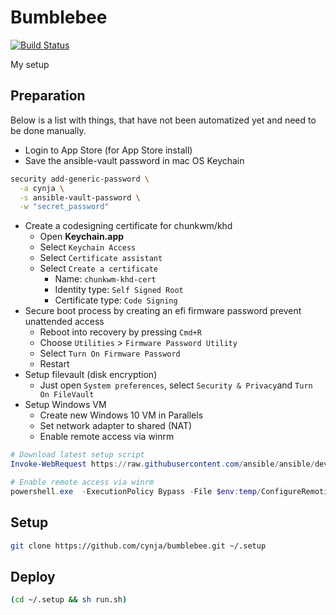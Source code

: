 # Bumblebee
[![Build Status](https://travis-ci.org/cynja/bumblebee.svg?branch=master)](https://travis-ci.org/cynja/bumblebee)

My setup

## Preparation
Below is a list with things, that have not been automatized yet and need to be done manually.

- Login to App Store (for App Store install)
- Save the ansible-vault password in mac OS Keychain
```bash
security add-generic-password \
  -a cynja \
  -s ansible-vault-password \
  -w "secret_password"
```
- Create a codesigning certificate for chunkwm/khd
  - Open **Keychain.app**
  - Select `Keychain Access`
  - Select `Certificate assistant`
  - Select `Create a certificate`
    - Name: `chunkwm-khd-cert`
    - Identity type: `Self Signed Root`
    - Certificate type: `Code Signing`
- Secure boot process by creating an efi firmware password prevent unattended access
  - Reboot into recovery by pressing `Cmd+R`
  - Choose `Utilities` > `Firmware Password Utility`
  - Select `Turn On Firmware Password`
  - Restart
- Setup filevault (disk encryption)
  - Just open `System preferences`, select `Security & Privacy`and `Turn On FileVault`
- Setup Windows VM
  - Create new Windows 10 VM in Parallels
  - Set network adapter to shared (NAT)
  - Enable remote access via winrm
```powershell
# Download latest setup script
Invoke-WebRequest https://raw.githubusercontent.com/ansible/ansible/devel/examples/scripts/ConfigureRemotingForAnsible.ps1 -OutFile $env:temp/ConfigureRemotingForAnsible.ps1

# Enable remote access via winrm
powershell.exe  -ExecutionPolicy Bypass -File $env:temp/ConfigureRemotingForAnsible.ps1 -CertValidityDays 3650 -Verbose -SkipNetworkProfileCheck
```

## Setup
```bash
git clone https://github.com/cynja/bumblebee.git ~/.setup
```

## Deploy
```bash
(cd ~/.setup && sh run.sh)
```
